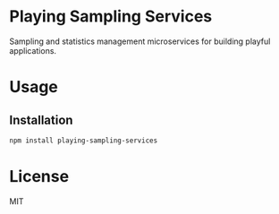 Playing Sampling Services
=========================

Sampling and statistics management microservices for building playful applications.

# Usage

## Installation

```bash
npm install playing-sampling-services
```

# License

MIT